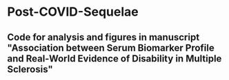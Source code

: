 # Post-COVID-Sequelae
## Code for analysis and figures in manuscript "Association between Serum Biomarker Profile and Real-World Evidence of Disability in Multiple Sclerosis"
